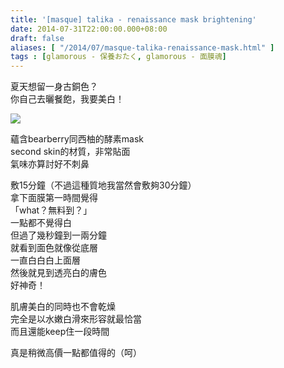 ```yaml
---
title: '[masque] talika - renaissance mask brightening'
date: 2014-07-31T22:00:00.000+08:00
draft: false
aliases: [ "/2014/07/masque-talika-renaissance-mask.html" ]
tags : [glamorous - 保養おたく, glamorous - 面膜魂]
---
```


夏天想留一身古銅色？  
你自己去曬餐飽，我要美白！  

![](/images/talikarenaissance.jpg)

蘊含bearberry同西柚的酵素mask  
second skin的材質，非常貼面  
氣味亦算討好不刺鼻  
  
敷15分鐘（不過這種質地我當然會敷夠30分鐘）  
拿下面膜第一時間覺得  
「what？無料到？」  
一點都不覺得白  
但過了幾秒鐘到一兩分鐘  
就看到面色就像從底層  
一直白白白上面層  
然後就見到透亮白的膚色  
好神奇！  
  
肌膚美白的同時也不會乾燥  
完全是以水嫩白滑來形容就最恰當  
而且還能keep住一段時間  
  
真是稍微高價一點都值得的（呵）
